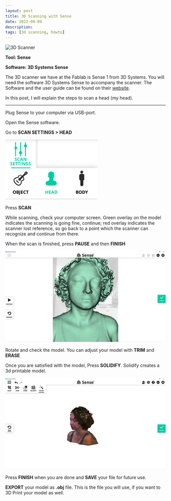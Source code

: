 ```yaml
---
layout: post
title: 3D Scanning with Sense
date: 2022-09-09
description:
tags: [3d scanning, howto]
---
```


![3D Scanner](/assets/images/2022-09-09-3d-scanning-with-sense/20220909_135334.jpg "3D Scanner") 

**Tool: Sense**

**Software: 3D Systems Sense**

The 3D scanner we have at the Fablab is Sense 1 from 3D Systems. You will need the software 3D Systems Sense to accompany the scanner. The Software and the user guide can be found on their [website](https://support.3dsystems.com/s/article/Sense-Scanner?language=en_US).

In this post, I will explain the steps to scan a head (my head).

---

Plug Sense to your computer via USB-port.

Open the Sense software.

Go to **SCAN SETTINGS > HEAD**

![Scan Head](/assets/images/2022-09-09-3d-scanning-with-sense/scan%20head.png "Scan Head") 

Press **SCAN**

While scanning, check your computer screen. Green overlay on the model indicates the scanning is going fine, continue; red overlay indicates the scanner lost reference, so go back to a point which the scanner can recognize and continue from there.

When the scan is finished, press **PAUSE** and then **FINISH**

![Finish Work](/assets/images/2022-09-09-3d-scanning-with-sense/Screenshot%20(28).png "Finish Work")

Rotate and check the model. You can adjust your model with **TRIM** and **ERASE**

Once you are satisfied with the model, Press **SOLIDIFY**. Solidify creates a 3d printable model.

![Solidify](/assets/images/2022-09-09-3d-scanning-with-sense/Screenshot%20(32).png "Solidify")

Press **FINISH** when you are done and **SAVE** your file for future use.

**EXPORT** your model as **.obj** file. This is the file you will use, if you want to 3D Print your model as well.